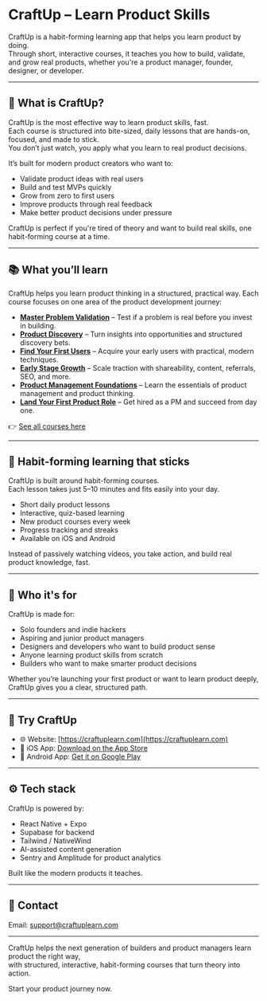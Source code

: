 # CraftUp – Learn Product Skills

CraftUp is a habit-forming learning app that helps you learn product by doing.  
Through short, interactive courses, it teaches you how to build, validate, and grow real products, whether you're a product manager, founder, designer, or developer.

---

## 🚀 What is CraftUp?

CraftUp is the most effective way to learn product skills, fast.  
Each course is structured into bite-sized, daily lessons that are hands-on, focused, and made to stick.  
You don’t just watch, you apply what you learn to real product decisions.

It’s built for modern product creators who want to:

- Validate product ideas with real users
- Build and test MVPs quickly
- Grow from zero to first users
- Improve products through real feedback
- Make better product decisions under pressure

CraftUp is perfect if you're tired of theory and want to build real skills, one habit-forming course at a time.

---

## 📚 What you’ll learn

CraftUp helps you learn product thinking in a structured, practical way.
Each course focuses on one area of the product development journey:

- [**Master Problem Validation**](https://craftuplearn.com/courses/master-problem-validation) – Test if a problem is real before you invest in building.
- [**Product Discovery**](https://craftuplearn.com/courses/product-discovery) – Turn insights into opportunities and structured discovery bets.
- [**Find Your First Users**](https://craftuplearn.com/courses/find-your-first-users) – Acquire your early users with practical, modern techniques.
- [**Early Stage Growth**](https://craftuplearn.com/courses/early-stage-growth) – Scale traction with shareability, content, referrals, SEO, and more.
- [**Product Management Foundations**](https://craftuplearn.com/courses/product-management-foundations) – Learn the essentials of product management and product thinking.
- [**Land Your First Product Role**](https://craftuplearn.com/courses/land-your-first-product-role) – Get hired as a PM and succeed from day one.

👉 [See all courses here](https://craftuplearn.com/courses)

---

## 🔁 Habit-forming learning that sticks

CraftUp is built around habit-forming courses.  
Each lesson takes just 5–10 minutes and fits easily into your day.

- Short daily product lessons
- Interactive, quiz-based learning
- New product courses every week
- Progress tracking and streaks
- Available on iOS and Android

Instead of passively watching videos, you take action, and build real product knowledge, fast.

---

## 🧠 Who it's for

CraftUp is made for:
- Solo founders and indie hackers
- Aspiring and junior product managers
- Designers and developers who want to build product sense
- Anyone learning product skills from scratch
- Builders who want to make smarter product decisions

Whether you’re launching your first product or want to learn product deeply, CraftUp gives you a clear, structured path.

---

## 📲 Try CraftUp

- 🌐 Website: [https://craftuplearn.com](https://craftuplearn.com)
- 📱 iOS App: [Download on the App Store](https://apps.apple.com/us/app/craftup-learn-product-skills/id6748829614)
- 🤖 Android App: [Get it on Google Play](https://play.google.com/store/apps/details?id=com.andreamezzadra.craftup)

---

## ⚙️ Tech stack

CraftUp is powered by:
- React Native + Expo
- Supabase for backend
- Tailwind / NativeWind
- AI-assisted content generation
- Sentry and Amplitude for product analytics

Built like the modern products it teaches.

---

## 💬 Contact

Email: [support@craftuplearn.com](mailto:support@craftuplearn.com)

---

CraftUp helps the next generation of builders and product managers learn product the right way,  
with structured, interactive, habit-forming courses that turn theory into action.

Start your product journey now.
